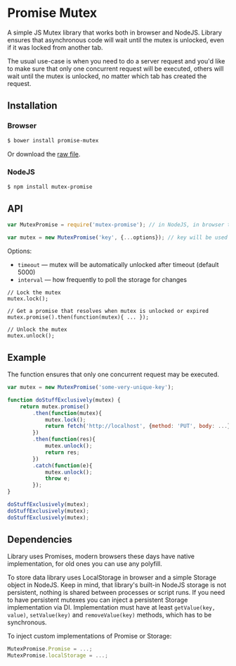 Promise Mutex
=============

A simple JS Mutex library that works both in browser and NodeJS. Library ensures that asynchronous code will wait until
the mutex is unlocked, even if it was locked from another tab.

The usual use-case is when you need to do a server request and you'd like to make sure that only one concurrent request
will be executed, others will wait until the mutex is unlocked, no matter which tab has created the request.

Installation
------------

### Browser

```sh
$ bower install promise-mutex
```

Or download the [raw file](https://github.com/kirill-konshin/mutex-promise/blob/master/index.js).

### NodeJS

```sh
$ npm install mutex-promise
```

API
---

```js
var MutexPromise = require('mutex-promise'); // in NodeJS, in browser this is not needed

var mutex = new MutexPromise('key', {...options}); // key will be used for localStorage, so it should be unique enough
```

Options:

- `timeout` &mdash; mutex will be automatically unlocked after timeout (default 5000)
- `interval` &mdash; how frequently to poll the storage for changes

```
// Lock the mutex
mutex.lock();

// Get a promise that resolves when mutex is unlocked or expired
mutex.promise().then(function(mutex){ ... });

// Unlock the mutex
mutex.unlock();
```

Example
-------

The function ensures that only one concurrent request may be executed.

```js
var mutex = new MutexPromise('some-very-unique-key');

function doStuffExclusively(mutex) {
    return mutex.promise()
        .then(function(mutex){
            mutex.lock();
            return fetch('http://localhost', {method: 'PUT', body: ...});
        })
        .then(function(res){
            mutex.unlock();
            return res;
        })
        .catch(function(e){
            mutex.unlock();
            throw e;
        });
}

doStuffExclusively(mutex);
doStuffExclusively(mutex);
doStuffExclusively(mutex);
```

Dependencies
------------

Library uses Promises, modern browsers these days have native implementation, for old ones you can use any polyfill.

To store data library uses LocalStorage in browser and a simple Storage object in NodeJS. Keep in mind, that library's
built-in NodeJS storage is not persistent, nothing is shared between processes or script runs. If you need to have
persistent mutexes you can inject a persistent Storage implementation via DI. Implementation must have at least
`getValue(key, value)`, `setValue(key)` and `removeValue(key)` methods, which has to be synchronous. 

To inject custom implementations of Promise or Storage:
 
```js
MutexPromise.Promise = ...;
MutexPromise.localStorage = ...;
```
